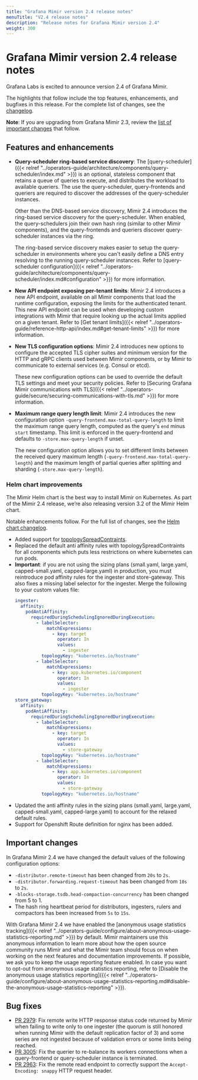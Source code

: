 ```yaml
---
title: "Grafana Mimir version 2.4 release notes"
menuTitle: "V2.4 release notes"
description: "Release notes for Grafana Mimir version 2.4"
weight: 300
---
```


# Grafana Mimir version 2.4 release notes

Grafana Labs is excited to announce version 2.4 of Grafana Mimir.

The highlights that follow include the top features, enhancements, and bugfixes in this release. For the complete list of changes, see the [changelog](https://github.com/grafana/mimir/blob/main/CHANGELOG.md).

**Note**: If you are upgrading from Grafana Mimir 2.3, review the [list of important changes](#important-changes) that follow.

## Features and enhancements

- **Query-scheduler ring-based service discovery**:
  The [query-scheduler]({{< relref "../operators-guide/architecture/components/query-scheduler/index.md" >}}) is an optional, stateless component that retains a queue of queries to execute, and distributes the workload to available queriers. The use the query-scheduler, query-frontends and queriers are required to discover the addresses of the query-scheduler instances.

  Other than the DNS-based service discovery, Mimir 2.4 introduces the ring-based service discovery for the query-scheduler. When enabled, the query-schedulers join their own hash ring (similar to other Mimir components), and the query-frontends and queriers discover query-scheduler instances via the ring.

  The ring-based service discovery makes easier to setup the query-scheduler in environments where you can't easily define a DNS entry resolving to the running query-scheduler instances. Refer to [query-scheduler configuration]({{< relref "../operators-guide/architecture/components/query-scheduler/index.md#configuration" >}}) for more information.

- **New API endpoint exposing per-tenant limits**:
  Mimir 2.4 introduces a new API endpoint, available on all Mimir components that load the runtime configuration, exposing the limits for the authenticated tenant. This new API endpoint can be used when developing custom integrations with Mimir that require looking up the actual limits applied on a given tenant. Refer to [Get tenant limits]({{< relref "../operators-guide/reference-http-api/index.md#get-tenant-limits" >}}) for more information.

- **New TLS configuration options**:
  Mimir 2.4 introduces new options to configure the accepted TLS cipher suites and minimum version for the HTTP and gRPC clients used between Mimir components, or by Mimir to communicate to external services (e.g. Consul or etcd).

  These new configuration options can be used to override the default TLS settings and meet your security policies. Refer to [Securing Grafana Mimir communications with TLS]({{< relref "../operators-guide/secure/securing-communications-with-tls.md" >}}) for more information.

- **Maximum range query length limit**:
  Mimir 2.4 introduces the new configuration option `-query-frontend.max-total-query-length` to limit the maximum range query length, computed as the query's `end` minus `start` timestamp. This limit is enforced in the query-frontend and defaults to `-store.max-query-length` if unset.

  The new configuration option allows you to set different limits between the received query maximum length (`-query-frontend.max-total-query-length`) and the maximum length of partial queries after splitting and sharding (`-store.max-query-length`).

### Helm chart improvements

The Mimir Helm chart is the best way to install Mimir on Kubernetes. As part of the Mimir 2.4 release, we’re also releasing version 3.2 of the Mimir Helm chart.

Notable enhancements follow. For the full list of changes, see the [Helm chart changelog](https://github.com/grafana/mimir/tree/main/operations/helm/charts/mimir-distributed/CHANGELOG.md).

- Added support for [topologySpreadContraints](https://kubernetes.io/docs/concepts/scheduling-eviction/topology-spread-constraints/).
- Replaced the default anti affinity rules with topologySpreadContraints for all components which puts less restrictions on where kubernetes can run pods.
- **Important**: if you are not using the sizing plans (small.yaml, large.yaml, capped-small.yaml, capped-large.yaml) in production, you must reintroduce pod affinity rules for the ingester and store-gateway. This also fixes a missing label selector for the ingester.
  Merge the following to your custom values file:
  ```yaml
  ingester:
    affinity:
      podAntiAffinity:
        requiredDuringSchedulingIgnoredDuringExecution:
          - labelSelector:
              matchExpressions:
                - key: target
                  operator: In
                  values:
                    - ingester
            topologyKey: "kubernetes.io/hostname"
          - labelSelector:
              matchExpressions:
                - key: app.kubernetes.io/component
                  operator: In
                  values:
                    - ingester
            topologyKey: "kubernetes.io/hostname"
  store_gateway:
    affinity:
      podAntiAffinity:
        requiredDuringSchedulingIgnoredDuringExecution:
          - labelSelector:
              matchExpressions:
                - key: target
                  operator: In
                  values:
                    - store-gateway
            topologyKey: "kubernetes.io/hostname"
          - labelSelector:
              matchExpressions:
                - key: app.kubernetes.io/component
                  operator: In
                  values:
                    - store-gateway
            topologyKey: "kubernetes.io/hostname"
  ```
- Updated the anti affinity rules in the sizing plans (small.yaml, large.yaml, capped-small.yaml, capped-large.yaml) to account for the relaxed default rules.
- Support for Openshift Route definition for nginx has been added.

## Important changes

In Grafana Mimir 2.4 we have changed the default values of the following configuration options:

- `-distributor.remote-timeout` has been changed from `20s` to `2s`.
- `-distributor.forwarding.request-timeout` has been changed from `10s` to `2s`.
- `-blocks-storage.tsdb.head-compaction-concurrency` has been changed from 5 to 1.
- The hash ring heartbeat period for distributors, ingesters, rulers and compactors has been increased from `5s` to `15s`.

With Grafana Mimir 2.4 we have enabled the [anonymous usage statistics tracking]({{< relref "../operators-guide/configure/about-anonymous-usage-statistics-reporting.md" >}}) by default.
Mimir maintainers use this anonymous information to learn more about how the open source community runs Mimir and what the Mimir team should focus on when working on the next features and documentation improvements.
If possible, we ask you to keep the usage reporting feature enabled.
In case you want to opt-out from anonymous usage statistics reporting, refer to [Disable the anonymous usage statistics reporting]({{< relref "../operators-guide/configure/about-anonymous-usage-statistics-reporting.md#disable-the-anonymous-usage-statistics-reporting" >}}).

## Bug fixes

- [PR 2979](https://github.com/grafana/mimir/pull/2979): Fix remote write HTTP response status code returned by Mimir when failing to write only to one ingester (the quorum is still honored when running Mimir with the default replication factor of 3) and some series are not ingested because of validation errors or some limits being reached.
- [PR 3005](https://github.com/grafana/mimir/pull/3005): Fix the querier to re-balance its workers connections when a query-frontend or query-scheduler instance is terminated.
- [PR 2963](https://github.com/grafana/mimir/pull/2963): Fix the remote read endpoint to correctly support the `Accept-Encoding: snappy` HTTP request header.
